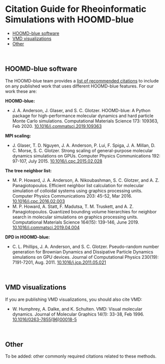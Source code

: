 # Citation Guide for Rheoinformatic Simulations with HOOMD-blue

* [HOOMD-blue software](/citation-guide.md#hoomd-blue-software)
* [VMD visualizations](/citation-guide.md#vmd-visualizations)
* [Other](/citation-guide.md#other)
<br>

## HOOMD-blue software

The HOOMD-blue team provides a [list of recommended citations](https://hoomd-blue.readthedocs.io/en/stable/citing.html) to include on any published work that uses different HOOMD-blue features. For our work these are:

**HOOMD-blue:**
* J. A. Anderson, J. Glaser, and S. C. Glotzer. HOOMD-blue: A Python package for high-performance molecular dynamics and hard particle Monte Carlo simulations. Computational Materials Science 173: 109363, Feb 2020. [10.1016/j.commatsci.2019.109363](https://www.sciencedirect.com/science/article/abs/pii/S0927025619306627?via%3Dihub)

**MPI scaling:**
* J. Glaser, T. D. Nguyen, J. A. Anderson, P. Lui, F. Spiga, J. A. Millan, D. C. Morse, S. C. Glotzer. Strong scaling of general-purpose molecular dynamics simulations on GPUs. Computer Physics Communications 192: 97-107, July 2015. [10.1016/j.cpc.2015.02.028](https://www.sciencedirect.com/science/article/abs/pii/S0010465515000867?via%3Dihub)

**The tree neighbor list:**
* M. P. Howard, J. A. Anderson, A. Nikoubashman, S. C. Glotzer, and A. Z. Panagiotopoulos. Efficient neighbor list calculation for molecular simulation of colloidal systems using graphics processing units. Computer Physics Communications 203: 45-52, Mar 2016. [10.1016/j.cpc.2016.02.003](https://www.sciencedirect.com/science/article/abs/pii/S0010465516300182?via%3Dihub)
* M. P. Howard, A. Statt, F. Madutsa, T. M. Truskett, and A. Z. Panagiotopoulos. Quantized bounding volume hierarchies for neighbor search in molecular simulations on graphics processing units. Computational Materials Science 164(15): 139-146, June 2019. [10.1016/j.commatsci.2019.04.004](https://www.sciencedirect.com/science/article/abs/pii/S092702561930206X?via%3Dihub)

**DPD in HOOMD-blue:**
* C. L. Phillips, J. A. Anderson, and S. C. Glotzer. Pseudo-random number generation for Brownian Dynamics and Dissipative Particle Dynamics simulations on GPU devices. Journal of Computational Physics 230(19): 7191-7201, Aug. 2011. [10.1016/j.jcp.2011.05.021](https://www.sciencedirect.com/science/article/pii/S0021999111003329?via%3Dihub)
<br>

## VMD visualizations

If you are publishing VMD visualizations, you should also cite VMD:
* W. Humphrey, A. Dalke, and K. Schulten. VMD: Visual molecular dynamics. Journal of Molecular Graphics 14(1): 33-38, Feb 1996. [10.1016/0263-7855(96)00018-5](https://www.sciencedirect.com/science/article/pii/0263785596000185?via%3Dihub)
<br>

## Other

To be added: other commonly required citations related to these methods.

